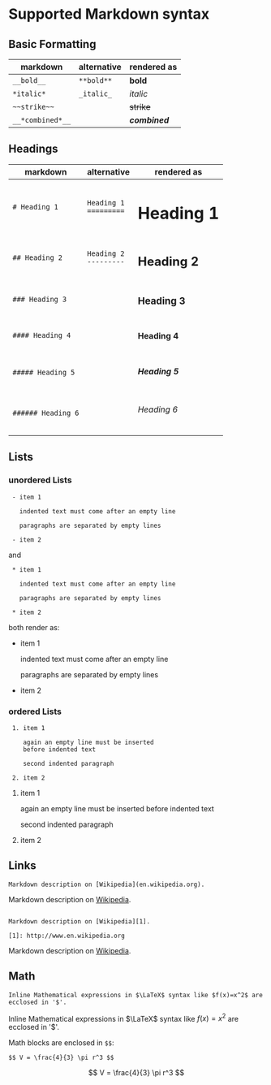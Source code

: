 Supported Markdown syntax
=========================

Basic Formatting
----------------

 markdown         | alternative           | rendered as        |
------------------|-----------------------|--------------------|
| `__bold__`      | `**bold**`            | **bold**           |
| `*italic*`      | `_italic_`            | *italic*           |
| `~~strike~~`    |                       | ~~strike~~         |
| `__*combined*__`|                       | __*combined*__     |

Headings
--------

 markdown           | alternative                | rendered as        |
--------------------|----------------------------|--------------------|
 `# Heading 1`      | `Heading 1`<br>`=========` | <h1>Heading 1</h1> |
 `## Heading 2`     | `Heading 2`<br>`---------` | <h2>Heading 2</h2> |
 `### Heading 3`    |                            | <h3>Heading 3</h3> |
 `#### Heading 4`   |                            | <h4>Heading 4</h4> |
 `##### Heading 5`  |                            | <h5>Heading 5</h5> |
 `###### Heading 6` |                            | <h6>Heading 6</h6> |

Lists
-----

### unordered Lists

```
 - item 1

   indented text must come after an empty line

   paragraphs are separated by empty lines

 - item 2
```
and
```
 * item 1

   indented text must come after an empty line

   paragraphs are separated by empty lines

 * item 2
```

both render as:

 - item 1

   indented text must come after an empty line

   paragraphs are separated by empty lines

 - item 2

### ordered Lists

```
 1. item 1

    again an empty line must be inserted
    before indented text

    second indented paragraph

 2. item 2
```
 1. item 1

    again an empty line must be inserted
    before indented text

    second indented paragraph

 2. item 2

Links
-----

```
Markdown description on [Wikipedia](en.wikipedia.org).
```
Markdown description on [Wikipedia](en.wikipedia.org).
```

Markdown description on [Wikipedia][1].

[1]: http://www.en.wikipedia.org
```
Markdown description on [Wikipedia][1].

[1]: http://www.en.wikipedia.org

Math
----

```
Inline Mathematical expressions in $\LaTeX$ syntax like $f(x)=x^2$ are ecclosed in '$'.
```
Inline Mathematical expressions in $\LaTeX$ syntax like $f(x)=x^2$ are ecclosed in '$'.

Math blocks are enclosed in `$$`:
```
$$ V = \frac{4}{3} \pi r^3 $$
```
$$ V = \frac{4}{3} \pi r^3 $$
